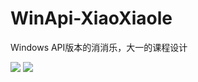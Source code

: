 # WinApi-XiaoXiaole
Windows API版本的消消乐，大一的课程设计

<img src="https://github.com/yongweixie/WinApi-XiaoXiaole/blob/master/TIM%E6%88%AA%E5%9B%BE20190416110859.png">
<img src="https://github.com/yongweixie/WinApi-XiaoXiaole/blob/master/TIM%E6%88%AA%E5%9B%BE20190416110919.png">
